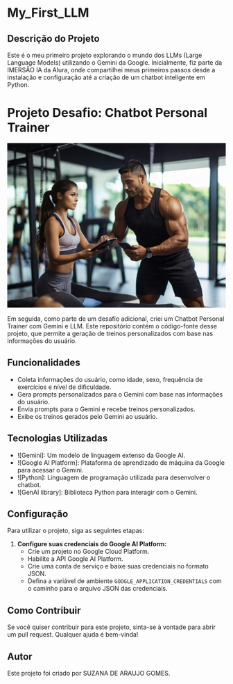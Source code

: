 # My_First_LLM



## Descrição do Projeto

Este é o meu primeiro projeto explorando o mundo dos LLMs (Large Language Models) utilizando o Gemini da Google. Inicialmente, fiz parte da IMERSÃO IA da Alura, onde compartilhei meus primeiros passos desde a instalação e configuração até a criação de um chatbot inteligente em Python.

# Projeto Desafio: Chatbot Personal Trainer



![Descrição da imagem](https://github.com/suzanagomes/My_First_LLM/blob/main/Chat_de_Personal_Trainer.jpg)


Em seguida, como parte de um desafio adicional, criei um Chatbot Personal Trainer com Gemini e LLM. Este repositório contém o código-fonte desse projeto, que permite a geração de treinos personalizados com base nas informações do usuário.

## Funcionalidades

- Coleta informações do usuário, como idade, sexo, frequência de exercícios e nível de dificuldade.
- Gera prompts personalizados para o Gemini com base nas informações do usuário.
- Envia prompts para o Gemini e recebe treinos personalizados.
- Exibe os treinos gerados pelo Gemini ao usuário.

## Tecnologias Utilizadas

- ![Gemini]: Um modelo de linguagem extenso da Google AI.
- ![Google AI Platform]: Plataforma de aprendizado de máquina da Google para acessar o Gemini.
- ![Python]: Linguagem de programação utilizada para desenvolver o chatbot.
- ![GenAI library]: Biblioteca Python para interagir com o Gemini.

## Configuração

Para utilizar o projeto, siga as seguintes etapas:

1. **Configure suas credenciais do Google AI Platform:**
   - Crie um projeto no Google Cloud Platform.
   - Habilite a API Google AI Platform.
   - Crie uma conta de serviço e baixe suas credenciais no formato JSON.
   - Defina a variável de ambiente `GOOGLE_APPLICATION_CREDENTIALS` com o caminho para o arquivo JSON das credenciais.

## Como Contribuir

Se você quiser contribuir para este projeto, sinta-se à vontade para abrir um pull request. Qualquer ajuda é bem-vinda!

## Autor

Este projeto foi criado por SUZANA DE ARAUJO GOMES.

